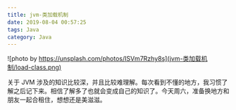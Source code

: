 ```yaml
---
title: jvm-类加载机制
date: 2019-08-04 00:57:25
tags: Java
category: Java
---
```


![photo by https://unsplash.com/photos/ISVm7Rzhy8s](jvm-类加载机制/load-class.png)

关于 JVM 涉及的知识比较深，并且比较难理解。每次看到不懂的地方，我习惯了解之后记下来。相信了解多了也就会变成自己的知识了。今天周六，准备换地方和朋友一起合租住，想想还是美滋滋。

<!--more-->

#### 



